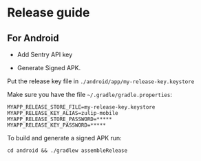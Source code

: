 # Release guide

## For Android

* Add Sentry API key

* Generate Signed APK.

Put the release key file in `./android/app/my-release-key.keystore`

Make sure you have the file `~/.gradle/gradle.properties`:
```
MYAPP_RELEASE_STORE_FILE=my-release-key.keystore
MYAPP_RELEASE_KEY_ALIAS=zulip-mobile
MYAPP_RELEASE_STORE_PASSWORD=*****
MYAPP_RELEASE_KEY_PASSWORD=*****
```

To build and generate a signed APK run:

```
cd android && ./gradlew assembleRelease
```
